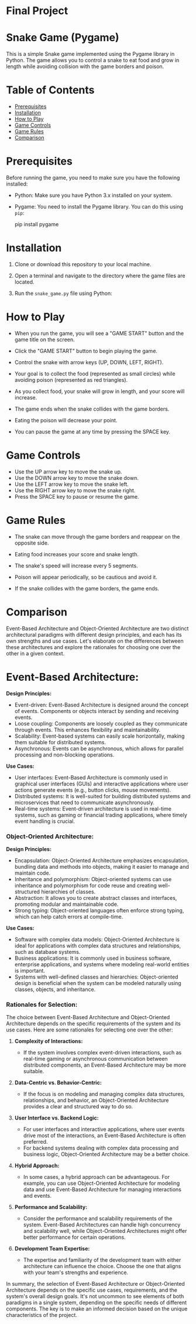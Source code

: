 # Final Project

# Snake Game (Pygame)

This is a simple Snake game implemented using the Pygame library in Python. The game allows you to control a snake to eat food and grow in length while avoiding collision with the game borders and poison.

# Table of Contents

- [Prerequisites](#prerequisites)
- [Installation](#installation)
- [How to Play](#how-to-play)
- [Game Controls](#game-controls)
- [Game Rules](#game-rules)
- [Comparison](#comparison)

# Prerequisites

Before running the game, you need to make sure you have the following installed:

- Python: Make sure you have Python 3.x installed on your system.
- Pygame: You need to install the Pygame library. You can do this using `pip`:

  
  pip install pygame


# Installation

1. Clone or download this repository to your local machine.

2. Open a terminal and navigate to the directory where the game files are located.

3. Run the `snake_game.py` file using Python:

   
   
   

# How to Play

- When you run the game, you will see a "GAME START" button and the game title on the screen.

- Click the "GAME START" button to begin playing the game.

- Control the snake with arrow keys (UP, DOWN, LEFT, RIGHT).

- Your goal is to collect the food (represented as small circles) while avoiding poison (represented as red triangles).

- As you collect food, your snake will grow in length, and your score will increase.

- The game ends when the snake collides with the game borders.

- Eating the poison will decrease your point.

- You can pause the game at any time by pressing the SPACE key.

# Game Controls

- Use the UP arrow key to move the snake up.
- Use the DOWN arrow key to move the snake down.
- Use the LEFT arrow key to move the snake left.
- Use the RIGHT arrow key to move the snake right.
- Press the SPACE key to pause or resume the game.

# Game Rules

- The snake can move through the game borders and reappear on the opposite side.

- Eating food increases your score and snake length.

- The snake's speed will increase every 5 segments.

- Poison will appear periodically, so be cautious and avoid it.

- If the snake collides with the game borders, the game ends.

# Comparison
Event-Based Architecture and Object-Oriented Architecture are two distinct architectural paradigms with different design principles, and each has its own strengths and use cases. Let's elaborate on the differences between these architectures and explore the rationales for choosing one over the other in a given context.

# Event-Based Architecture:

**Design Principles:**
- Event-driven: Event-Based Architecture is designed around the concept of events. Components or objects interact by sending and receiving events.
- Loose coupling: Components are loosely coupled as they communicate through events. This enhances flexibility and maintainability.
- Scalability: Event-based systems can easily scale horizontally, making them suitable for distributed systems.
- Asynchronous: Events can be asynchronous, which allows for parallel processing and non-blocking operations.

**Use Cases:**
- User interfaces: Event-Based Architecture is commonly used in graphical user interfaces (GUIs) and interactive applications where user actions generate events (e.g., button clicks, mouse movements).
- Distributed systems: It is well-suited for building distributed systems and microservices that need to communicate asynchronously.
- Real-time systems: Event-driven architecture is used in real-time systems, such as gaming or financial trading applications, where timely event handling is crucial.

### Object-Oriented Architecture:

**Design Principles:**
- Encapsulation: Object-Oriented Architecture emphasizes encapsulation, bundling data and methods into objects, making it easier to manage and maintain code.
- Inheritance and polymorphism: Object-oriented systems can use inheritance and polymorphism for code reuse and creating well-structured hierarchies of classes.
- Abstraction: It allows you to create abstract classes and interfaces, promoting modular and maintainable code.
- Strong typing: Object-oriented languages often enforce strong typing, which can help catch errors at compile-time.

**Use Cases:**
- Software with complex data models: Object-Oriented Architecture is ideal for applications with complex data structures and relationships, such as database systems.
- Business applications: It is commonly used in business software, enterprise applications, and systems where modeling real-world entities is important.
- Systems with well-defined classes and hierarchies: Object-oriented design is beneficial when the system can be modeled naturally using classes, objects, and inheritance.

### Rationales for Selection:

The choice between Event-Based Architecture and Object-Oriented Architecture depends on the specific requirements of the system and its use cases. Here are some rationales for selecting one over the other:

1. **Complexity of Interactions:**
   - If the system involves complex event-driven interactions, such as real-time gaming or asynchronous communication between distributed components, an Event-Based Architecture may be more suitable.

2. **Data-Centric vs. Behavior-Centric:**
   - If the focus is on modeling and managing complex data structures, relationships, and behavior, an Object-Oriented Architecture provides a clear and structured way to do so.

3. **User Interface vs. Backend Logic:**
   - For user interfaces and interactive applications, where user events drive most of the interactions, an Event-Based Architecture is often preferred.
   - For backend systems dealing with complex data processing and business logic, Object-Oriented Architecture may be a better choice.

4. **Hybrid Approach:**
   - In some cases, a hybrid approach can be advantageous. For example, you can use Object-Oriented Architecture for modeling data and use Event-Based Architecture for managing interactions and events.

5. **Performance and Scalability:**
   - Consider the performance and scalability requirements of the system. Event-Based Architectures can handle high concurrency and scalability well, while Object-Oriented Architectures might offer better performance for certain operations.

6. **Development Team Expertise:**
   - The expertise and familiarity of the development team with either architecture can influence the choice. Choose the one that aligns with your team's strengths and experience.

In summary, the selection of Event-Based Architecture or Object-Oriented Architecture depends on the specific use cases, requirements, and the system's overall design goals. It's not uncommon to see elements of both paradigms in a single system, depending on the specific needs of different components. The key is to make an informed decision based on the unique characteristics of the project.
